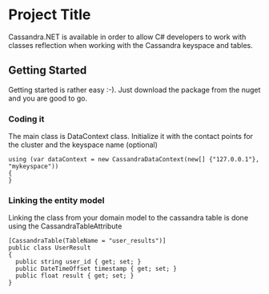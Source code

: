 # Project Title

Cassandra.NET is available in order to allow C# developers to work with classes reflection when working with the Cassandra keyspace and tables.

## Getting Started

Getting started is rather easy :-).
Just download the package from the nuget and you are good to go.

### Coding it

The main class is DataContext class.
Initialize it with the contact points for the cluster and the keyspace name (optional)

```
using (var dataContext = new CassandraDataContext(new[] {"127.0.0.1"}, "mykeyspace"))
{
}

```

### Linking the entity model

Linking the class from your domain model to the cassandra table is done using the CassandraTableAttribute

```
[CassandraTable(TableName = "user_results")]
public class UserResult
{
  public string user_id { get; set; }
  public DateTimeOffset timestamp { get; set; }
  public float result { get; set; }
}
```

